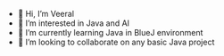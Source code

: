 - 👋 Hi, I’m Veeral
- 👀 I’m interested in Java and AI
- 🌱 I’m currently learning Java in BlueJ environment
- 💞️ I’m looking to collaborate on any basic Java project

<!---
Omnirem/Omnirem is a ✨ special ✨ repository because its `README.md` (this file) appears on your GitHub profile.
You can click the Preview link to take a look at your changes.
--->
